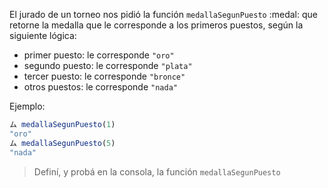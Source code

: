 El jurado de un torneo nos pidió la función `medallaSegunPuesto` :medal: que retorne la medalla que le corresponde a los primeros puestos, según la siguiente lógica: 

* primer puesto: le corresponde `"oro"`
* segundo puesto: le corresponde `"plata"`
* tercer puesto: le corresponde `"bronce"`
* otros puestos: le corresponde `"nada"`


Ejemplo: 

```javascript
ム medallaSegunPuesto(1)
"oro"
ム medallaSegunPuesto(5)
"nada"
```
> Definí, y probá en la consola, la función `medallaSegunPuesto`

